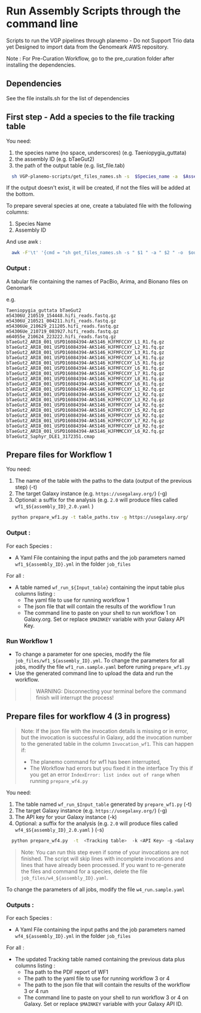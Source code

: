 # Run Assembly Scripts through the command line

Scripts to run the VGP pipelines through planemo - Do not Support Trio data yet
Designed to import data from the Genomeark AWS repository.

Note : For Pre-Curation Workflow, go to the pre_curation folder after installing the dependencies. 

## Dependencies

See the file installs.sh for the list of dependencies

## First step - Add a species to the file tracking table

You need: 
1. the species name (no space, underscores) (e.g. Taeniopygia_guttata)
2. the assembly ID (e.g. bTaeGut2)
3. the path of the output table (e.g. list_file.tab)

````bash
  sh VGP-planemo-scripts/get_files_names.sh -s  $Species_name -a  $Assembly_ID $output
````

If the output doesn't exist, it will be created, if not the files will be added at the bottom. 

To prepare several species at one, create a tabulated file with the following columns:
1. Species Name
2. Assembly ID

And use awk : 

```bash
  awk -F'\t' '{cmd = "sh get_files_names.sh -s " $1 " -a " $2 " -o  $output "; system(cmd)}' $table_with_species
```


### Output : 

A tabular file containing the names of PacBio, Arima, and Bionano files on Genomark

e.g.

````tabular
Taeniopygia_guttata	bTaeGut2	m54306U_210519_154448.hifi_reads.fastq.gz m54306U_210521_004211.hifi_reads.fastq.gz m54306Ue_210629_211205.hifi_reads.fastq.gz m54306Ue_210719_083927.hifi_reads.fastq.gz m64055e_210624_223222.hifi_reads.fastq.gz	bTaeGut2_ARI8_001_USPD16084394-AK5146_HJFMFCCXY_L1_R1.fq.gz bTaeGut2_ARI8_001_USPD16084394-AK5146_HJFMFCCXY_L2_R1.fq.gz bTaeGut2_ARI8_001_USPD16084394-AK5146_HJFMFCCXY_L3_R1.fq.gz bTaeGut2_ARI8_001_USPD16084394-AK5146_HJFMFCCXY_L4_R1.fq.gz bTaeGut2_ARI8_001_USPD16084394-AK5146_HJFMFCCXY_L5_R1.fq.gz bTaeGut2_ARI8_001_USPD16084394-AK5146_HJFMFCCXY_L6_R1.fq.gz bTaeGut2_ARI8_001_USPD16084394-AK5146_HJFMFCCXY_L7_R1.fq.gz bTaeGut2_ARI8_001_USPD16084394-AK5146_HJFMFCCXY_L8_R1.fq.gz bTaeGut2_ARI8_001_USPD16084394-AK5146_HJFMMCCXY_L6_R1.fq.gz	bTaeGut2_ARI8_001_USPD16084394-AK5146_HJFMFCCXY_L1_R2.fq.gz bTaeGut2_ARI8_001_USPD16084394-AK5146_HJFMFCCXY_L2_R2.fq.gz bTaeGut2_ARI8_001_USPD16084394-AK5146_HJFMFCCXY_L3_R2.fq.gz bTaeGut2_ARI8_001_USPD16084394-AK5146_HJFMFCCXY_L4_R2.fq.gz bTaeGut2_ARI8_001_USPD16084394-AK5146_HJFMFCCXY_L5_R2.fq.gz bTaeGut2_ARI8_001_USPD16084394-AK5146_HJFMFCCXY_L6_R2.fq.gz bTaeGut2_ARI8_001_USPD16084394-AK5146_HJFMFCCXY_L7_R2.fq.gz bTaeGut2_ARI8_001_USPD16084394-AK5146_HJFMFCCXY_L8_R2.fq.gz bTaeGut2_ARI8_001_USPD16084394-AK5146_HJFMMCCXY_L6_R2.fq.gz	bTaeGut2_Saphyr_DLE1_3172351.cmap
````



## Prepare files for Workflow 1 

You need: 
1. The name of the table with the paths to the data (output of the previous step)  (-t)
2. The target Galaxy instance (e.g. `https://usegalaxy.org/`)  (-g)
32. Optional: a suffix for the analysis (e.g. `2.0` will produce files called `wf1_$S{assembly_ID}_2.0.yaml` )

````bash
  python prepare_wf1.py -t table_paths.tsv -g https://usegalaxy.org/   -s "2.0"
````

### Output : 

For each Species : 
- A Yaml File containing the input paths and the job parameters named `wf1_${assembly_ID}.yml` in the folder `job_files`

For all : 
- A table named `wf_run_${Input_table}` containing the input table plus columns listing : 
  - The yaml file to use for running workflow 1
  - The json file that will contain the results of the workflow 1 run
  - The command line to paste on your shell to run workflow 1 on Galaxy.org. Set or replace `$MAINKEY` variable with your Galaxy API Key.


### Run Workflow 1

- To change a parameter for one species, modify the file `job_files/wf1_${assembly_ID}.yml`. To change the parameters for all jobs, modify the file `wf1_run.sample.yaml` before runing  `prepare_wf1.py`
- Use the generated command line to upload the data and run the workflow. 


>>  WARNING: Disconnecting your terminal before the command finish will interrupt the process!


## Prepare files for workflow 4 (3 in progress) 

> Note: If the json file with the invocation details is missing or in error, but the invocation is successful in Galaxy, add the invocation number to the generated table in the column `Invocation_wf1`. This can happen if: 
>  -  The planemo command for wf1 has been interrupted,
>  -  The Workflow had errors but you fixed it in the interface
> Try this if you get an error `IndexError: list index out of range` when running `prepare_wf4.py`

You need: 
1. The table named `wf_run_$Input_table` generated by `prepare_wf1.py` (-t)
2. The target Galaxy instance (e.g. `https://usegalaxy.org/`)  (-g)
3. The API key for your Galaxy instance  (-k)
4. Optional: a suffix for the analysis (e.g. `2.0` will produce files called `wf4_$S{assembly_ID}_2.0.yaml` )  (-s)

````bash
  python prepare_wf4.py  -t  <Tracking table>  -k <API Key> -g <Galaxy Instance> -s <Optional suffix>
````

> Note: You can run this step even if some of your invocations are not finished. The script will skip lines with incomplete invocations and lines that have already been processed. If you want to re-generate the files and command for a species, delete the file `job_files/w4_${assembly_ID}.yaml`.

To change the parameters of all jobs, modify the file `w4_run.sample.yaml`

### Outputs : 

For each Species : 
- A Yaml File containing the input paths and the job parameters named `wf4_${assembly_ID}.yml` in the folder `job_files`

For all : 
- The updated Tracking table named containing the previous data plus columns listing : 
  - Tha path to the PDF report of WF1 
  - The path to the yaml file to use for running workflow 3 or 4
  - The path to the json file that will contain the results of the workflow 3 or 4 run
  - The command line to paste on your shell to run workflow 3 or 4 on Galaxy. Set or replace `$MAINKEY` variable with your Galaxy API ID.